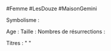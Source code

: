 #Femme #LesDouze #MaisonGemini

Symbolisme : 

Age :
Taille :
Nombres de résurrections :

Titres : 
"
"

